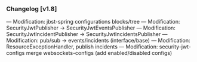 ### Changelog [v1.8]
— Modification: jbst-spring configurations blocks/tree
— Modification: SecurityJwtPublisher -> SecurityJwtEventsPublisher
— Modification: SecurityJwtIncidentPublisher -> SecurityJwtIncidentsPublisher
— Modification: pub/sub -> events/incidents (interface/base)
— Modification: ResourceExceptionHandler, publish incidents
— Modification: security-jwt-configs merge websockets-configs (add enabled/disabled configs)
